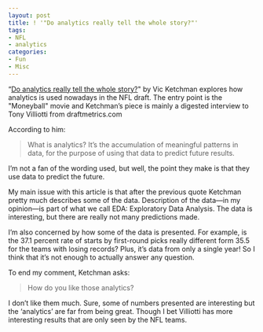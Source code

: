 ```yaml
---
layout: post
title: ! '"Do analytics really tell the whole story?"'
tags:
- NFL
- analytics
categories:
- Fun
- Misc
---
```

<p>&#8220;<a href="http://www.packers.com/news-and-events/article-1/Do-analytics-really-tell-the-whole-story/86248baa-e8ec-4772-a0df-7693676812be?campaign=FB130330">Do analytics really tell the whole story?</a>" by Vic Ketchman explores how analytics is used nowadays in the NFL draft. The entry point is the "Moneyball" movie and Ketchman&#8217;s piece is mainly a digested interview to Tony Villiotti from draftmetrics.com</p>
<p>According to him:</p>

> <p>What is analytics? It’s the accumulation of meaningful patterns in data, for the purpose of using that data to predict future results.</p>

<p>I&#8217;m not a fan of the wording used, but well, the point they make is that they use data to predict the future.</p>
<p>My main issue with this article is that after the previous quote Ketchman pretty much describes some of the data. Description of the data—in my opinion—is part of what we call EDA: Exploratory Data Analysis. <span>The data is interesting, but there are really not many predictions made.</span></p>
<p>I&#8217;m also concerned by how some of the data is presented. For example, is the 37.1 percent rate of starts by first-round picks really different form 35.5 for the teams with losing records? Plus, it&#8217;s data from only a single year! So I think that it&#8217;s not enough to actually answer any question.</p>
<p>To end my comment, Ketchman asks:</p>

> <p>How do you like those analytics?</p>

<p>I don&#8217;t like them much. Sure, some of numbers presented are interesting but the &#8216;analytics&#8217; are far from being great. <span>Though I bet Villiotti has more interesting results that are only seen by the NFL teams.</span></p>
